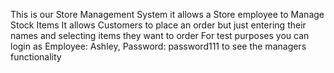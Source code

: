 This is our Store Management System
it allows a Store employee to Manage Stock Items
It allows Customers to place an order but just entering their names and selecting items they want to order
For test purposes you can login as Employee: Ashley, Password: password111 to see the managers functionality
